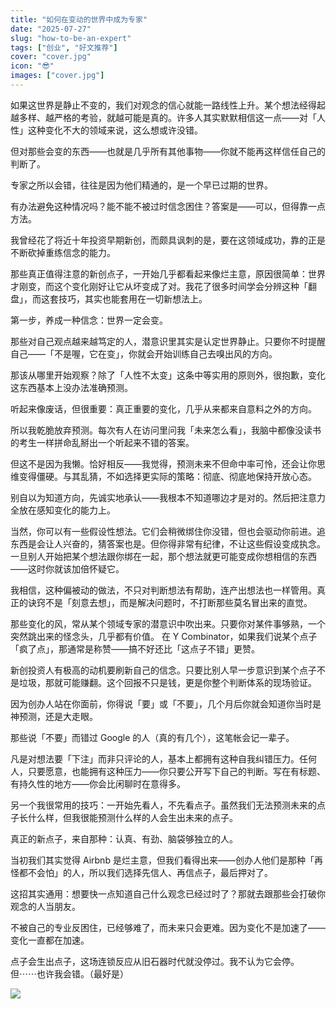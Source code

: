 ```yaml
---
title: "如何在变动的世界中成为专家"
date: "2025-07-27"
slug: "how-to-be-an-expert"
tags: ["创业", "好文推荐"]
cover: "cover.jpg"
icon: "😎"
images: ["cover.jpg"]
---
```

如果这世界是静止不变的，我们对观念的信心就能一路线性上升。某个想法经得起越多样、越严格的考验，就越可能是真的。许多人其实默默相信这一点——对「人性」这种变化不大的领域来说，这么想或许没错。



但对那些会变的东西——也就是几乎所有其他事物——你就不能再这样信任自己的判断了。



专家之所以会错，往往是因为他们精通的，是一个早已过期的世界。



有办法避免这种情况吗？能不能不被过时信念困住？答案是——可以，但得靠一点方法。



我曾经花了将近十年投资早期新创，而颇具讽刺的是，要在这领域成功，靠的正是不断砍掉重练信念的能力。



那些真正值得注意的新创点子，一开始几乎都看起来像烂主意，原因很简单：世界才刚变，而这个变化刚好让它从坏变成了对。我花了很多时间学会分辨这种「翻盘」，而这套技巧，其实也能套用在一切新想法上。



第一步，养成一种信念：世界一定会变。



那些对自己观点越来越笃定的人，潜意识里其实是认定世界静止。只要你不时提醒自己——「不是喔，它在变」，你就会开始训练自己去嗅出风的方向。



那该从哪里开始观察？除了「人性不太变」这条中等实用的原则外，很抱歉，变化这东西基本上没办法准确预测。



听起来像废话，但很重要：真正重要的变化，几乎从来都来自意料之外的方向。



所以我乾脆放弃预测。每次有人在访问里问我「未来怎么看」，我脑中都像没读书的考生一样拼命乱掰出一个听起来不错的答案。



但这不是因为我懒。恰好相反——我觉得，预测未来不但命中率可怜，还会让你思维变得僵硬。与其乱猜，不如选择更实际的策略：彻底、彻底地保持开放心态。



别自以为知道方向，先诚实地承认——我根本不知道哪边才是对的。然后把注意力全放在感知变化的能力上。



当然，你可以有一些假设性想法。它们会稍微绑住你没错，但也会驱动你前进。追东西是会让人兴奋的，猜答案也是。但你得非常有纪律，不让这些假设变成执念。
一旦别人开始把某个想法跟你绑在一起，那个想法就更可能变成你想相信的东西——这时你就该加倍怀疑它。



我相信，这种偏被动的做法，不只对判断想法有帮助，连产出想法也一样管用。真正的诀窍不是「刻意去想」，而是解决问题时，不打断那些莫名冒出来的直觉。



那些变化的风，常从某个领域专家的潜意识中吹出来。只要你对某件事够熟，一个突然跳出来的怪念头，几乎都有价值。
在 Y Combinator，如果我们说某个点子「疯了点」，那通常是称赞——搞不好还比「这点子不错」更赞。



新创投资人有极高的动机要刷新自己的信念。只要比别人早一步意识到某个点子不是垃圾，那就可能赚翻。这个回报不只是钱，更是你整个判断体系的现场验证。



因为创办人站在你面前，你得说「要」或「不要」，几个月后你就会知道你当时是神预测，还是大走眼。



那些说「不要」而错过 Google 的人（真的有几个），这笔帐会记一辈子。



凡是对想法要「下注」而非只评论的人，基本上都拥有这种自我纠错压力。任何人，只要愿意，也能拥有这种压力——你只要公开写下自己的判断。写在有标题、有持久性的地方——你会比闲聊时在意得多。



另一个我很常用的技巧：一开始先看人，不先看点子。虽然我们无法预测未来的点子长什么样，但我很能预测什么样的人会生出未来的点子。



真正的新点子，来自那种：认真、有劲、脑袋够独立的人。



当初我们其实觉得 Airbnb 是烂主意，但我们看得出来——创办人他们是那种「再怪都不会怕」的人，所以我们选择先信人、再信点子，最后押对了。



这招其实通用：想要快一点知道自己什么观念已经过时了？那就去跟那些会打破你观念的人当朋友。



不被自己的专业反困住，已经够难了，而未来只会更难。因为变化不是加速了——变化一直都在加速。



点子会生出点子，这场连锁反应从旧石器时代就没停过。我不认为它会停。
但⋯⋯也许我会错。（最好是）




![](https://prod-files-secure.s3.us-west-2.amazonaws.com/112d0858-5090-4d34-a606-b75eb8d65fd2/46476355-9cf3-4e99-9b7a-3531bc426380/1000202064.png?X-Amz-Algorithm=AWS4-HMAC-SHA256&X-Amz-Content-Sha256=UNSIGNED-PAYLOAD&X-Amz-Credential=ASIAZI2LB46653PG6HQJ%2F20251028%2Fus-west-2%2Fs3%2Faws4_request&X-Amz-Date=20251028T231240Z&X-Amz-Expires=3600&X-Amz-Security-Token=IQoJb3JpZ2luX2VjEA8aCXVzLXdlc3QtMiJGMEQCIB5xFsu57XIjpVF%2FcxzeUX1ZGPI9CbbUBXauNKx1AYTPAiBNGuek5AgvE5obZYr%2BbBR57NQaq4lkL0AGKYFQv%2FUiriqIBAjI%2F%2F%2F%2F%2F%2F%2F%2F%2F%2F8BEAAaDDYzNzQyMzE4MzgwNSIMxfP6LevIwPQ%2BHqBtKtwDnW6SLjC59x%2F6B0HK%2FPSXlh%2FjpAE3xJArS%2FwquuflF%2BrT4kR0slzoA5MCqR87OtC20TcdWaZK56hWRV7ho0Eyins2TWgF73IawugrbB%2Bp64WQFoG6H3w1%2B%2F1yQ6%2BIiVEq5vxLjvUVszP7keexqPWSy6U7uLmm2hIATQgKXiZqjDh4R%2F6FNJfIb2Qk3s1UaoDM4c1b9TtpycCZqEtMQKiTZs4ldotzwDMeJfB4onE0RuSv16GD2Y59AXTyIWEe0yM6HIJsjVYSz3uAJKz5zReI8DcAEFKWkVnzhK2rR44BsRSBPto9XibAw3jUl2Cw02rEsDYiB2sTJ5uio64cOcOA1QMPejcLycblzumswNznzYOgfXkps83fQTOqaTRm7Nc7bsnLfq0f7JzE2eYJKmqUhkfcCzl9Vj8ewu9OzCog9O6EPfzteGxmNtEEJSqiw%2Bw%2Fbk6ljYCjGV0PNnlv592pf3nwGi0ECj7uY9gkN7xCs6j6nYOOEYv5gTDQmT85fn7BYzxDwAERGr50V7gqdVvpsv3%2BxWXflkgkECVYFNQgSIzpmC5t975vugQJSCWbPk180b8nW8TsxCpYldUsHc7SXQVnxWOG99RR4i9qnsWmBbKdV9Fvg%2Bc5NUPjjNUwl5OFyAY6pgF0ECdGsJaUkkN9VsZORZbYPbJAvNC0Uu%2F9TVgoDnrnNJcVQzIGi49EkY2BQesH4WsCZdC08G3WlbuvIGngDHQqidbzuK3iYDpSLptfGI%2F2ysVP2%2FNUmeoQQX%2BjYFpIMpc%2BoiNaBgZjCjHPOZiaEIdArnu%2Fxka7BBQUnGa0zpNmbqewozTv%2Fzvy1%2BqkoGcz8dABZtwkDTi%2FhJz3IxPZZVNVOztMByaY&X-Amz-Signature=a3a3f80a8c87be01a9d01bee9054600117558f4566efe994161a37869ecc01c4&X-Amz-SignedHeaders=host&x-amz-checksum-mode=ENABLED&x-id=GetObject)

